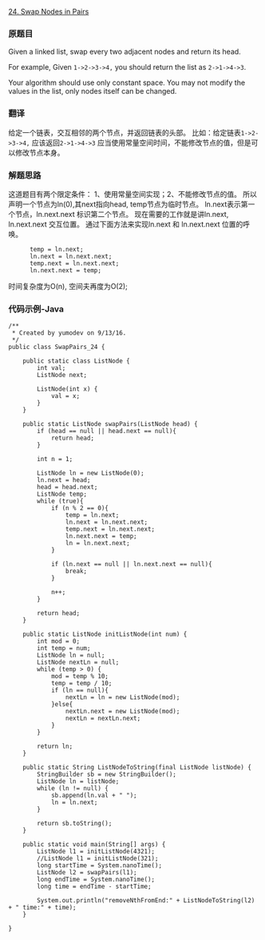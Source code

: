 [24. Swap Nodes in Pairs](https://leetcode.com/problems/swap-nodes-in-pairs/)

### 原题目

Given a linked list, swap every two adjacent nodes and return its head.

For example,
Given `1->2->3->4,` you should return the list as `2->1->4->3`.

Your algorithm should use only constant space. You may not modify the values in the list, only nodes itself can be changed.

### 翻译

给定一个链表，交互相邻的两个节点，并返回链表的头部。
比如：给定链表`1->2->3->4,` 应该返回`2->1->4->3`
应当使用常量空间时间，不能修改节点的值，但是可以修改节点本身。

### 解题思路

这道题目有两个限定条件：
1、使用常量空间实现；2、不能修改节点的值。
所以声明一个节点为ln(0),其next指向head, temp节点为临时节点。
ln.next表示第一个节点，ln.next.next 标识第二个节点。
现在需要的工作就是讲ln.next, ln.next.next 交互位置。
通过下面方法来实现ln.next 和 ln.next.next 位置的呼唤。

```
      temp = ln.next;
      ln.next = ln.next.next;
      temp.next = ln.next.next;
      ln.next.next = temp;     
``` 
      
  时间复杂度为O(n),
  空间夫再度为O(2);
### 代码示例-Java

```
/**
 * Created by yumodev on 9/13/16.
 */
public class SwapPairs_24 {

    public static class ListNode {
        int val;
        ListNode next;

        ListNode(int x) {
            val = x;
        }
    }

    public static ListNode swapPairs(ListNode head) {
        if (head == null || head.next == null){
            return head;
        }

        int n = 1;

        ListNode ln = new ListNode(0);
        ln.next = head;
        head = head.next;
        ListNode temp;
        while (true){
            if (n % 2 == 0){
                temp = ln.next;
                ln.next = ln.next.next;
                temp.next = ln.next.next;
                ln.next.next = temp;
                ln = ln.next.next;
            }

            if (ln.next == null || ln.next.next == null){
                break;
            }

            n++;
        }

        return head;
    }

    public static ListNode initListNode(int num) {
        int mod = 0;
        int temp = num;
        ListNode ln = null;
        ListNode nextLn = null;
        while (temp > 0) {
            mod = temp % 10;
            temp = temp / 10;
            if (ln == null){
                nextLn = ln = new ListNode(mod);
            }else{
                nextLn.next = new ListNode(mod);
                nextLn = nextLn.next;
            }
        }

        return ln;
    }

    public static String ListNodeToString(final ListNode listNode) {
        StringBuilder sb = new StringBuilder();
        ListNode ln = listNode;
        while (ln != null) {
            sb.append(ln.val + " ");
            ln = ln.next;
        }

        return sb.toString();
    }

    public static void main(String[] args) {
        ListNode l1 = initListNode(4321);
        //ListNode l1 = initListNode(321);
        long startTime = System.nanoTime();
        ListNode l2 = swapPairs(l1);
        long endTime = System.nanoTime();
        long time = endTime - startTime;

        System.out.println("removeNthFromEnd:" + ListNodeToString(l2) + " time:" + time);
    }

}
```


